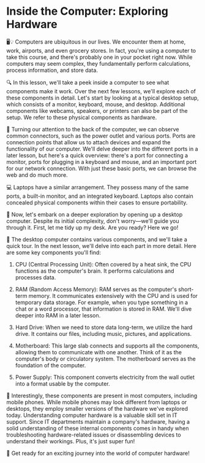 # Inside the Computer: Exploring Hardware

🖥️💡 Computers are ubiquitous in our lives. We encounter them at home, work, airports, and even grocery stores. In fact, you're using a computer to take this course, and there's probably one in your pocket right now. While computers may seem complex, they fundamentally perform calculations, process information, and store data.

🔍 In this lesson, we'll take a peek inside a computer to see what components make it work. Over the next few lessons, we'll explore each of these components in detail. Let's start by looking at a typical desktop setup, which consists of a monitor, keyboard, mouse, and desktop. Additional components like webcams, speakers, or printers can also be part of the setup. We refer to these physical components as hardware.

🔌 Turning our attention to the back of the computer, we can observe common connectors, such as the power outlet and various ports. Ports are connection points that allow us to attach devices and expand the functionality of our computer. We'll delve deeper into the different ports in a later lesson, but here's a quick overview: there's a port for connecting a monitor, ports for plugging in a keyboard and mouse, and an important port for our network connection. With just these basic ports, we can browse the web and do much more.

💻 Laptops have a similar arrangement. They possess many of the same ports, a built-in monitor, and an integrated keyboard. Laptops also contain concealed physical components within their cases to ensure portability.

🔧 Now, let's embark on a deeper exploration by opening up a desktop computer. Despite its initial complexity, don't worry—we'll guide you through it. First, let me tidy up my desk. Are you ready? Here we go!

🎯 The desktop computer contains various components, and we'll take a quick tour. In the next lesson, we'll delve into each part in more detail. Here are some key components you'll find:

1. CPU (Central Processing Unit): Often covered by a heat sink, the CPU functions as the computer's brain. It performs calculations and processes data.

2. RAM (Random Access Memory): RAM serves as the computer's short-term memory. It communicates extensively with the CPU and is used for temporary data storage. For example, when you type something in a chat or a word processor, that information is stored in RAM. We'll dive deeper into RAM in a later lesson.

3. Hard Drive: When we need to store data long-term, we utilize the hard drive. It contains our files, including music, pictures, and applications.

4. Motherboard: This large slab connects and supports all the components, allowing them to communicate with one another. Think of it as the computer's body or circulatory system. The motherboard serves as the foundation of the computer.

5. Power Supply: This component converts electricity from the wall outlet into a format usable by the computer.

📱 Interestingly, these components are present in most computers, including mobile phones. While mobile phones may look different from laptops or desktops, they employ smaller versions of the hardware we've explored today. Understanding computer hardware is a valuable skill set in IT support. Since IT departments maintain a company's hardware, having a solid understanding of these internal components comes in handy when troubleshooting hardware-related issues or disassembling devices to understand their workings. Plus, it's just super fun!

🚀 Get ready for an exciting journey into the world of computer hardware!